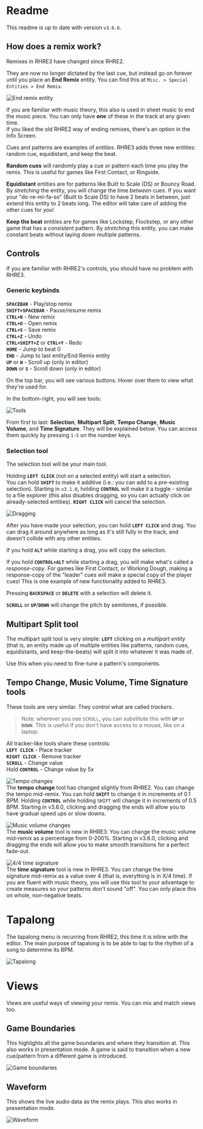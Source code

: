 # Readme

This readme is up to date with version `v3.6.6`.

## How does a remix work?
Remixes in RHRE3 have changed since RHRE2.

They are now no longer dictated by the last cue, but instead go on forever
until you place an **End Remix** entity.
You can find this at `Misc. > Special Entities > End Remix`.

![End remix entity](readme/endRemix.png)

If you are familiar with music theory, this also is used in sheet music
to end the music piece.
You can only have **one** of these in the track at any given time.<br/>
If you liked the old RHRE2 way of ending remixes, there's an option in the
Info Screen.

Cues and patterns are examples of *entities*. RHRE3 adds three new entities:
random cue, equidistant, and keep the beat.

**Random cues** will randomly play a cue or pattern each time you play the remix.
This is useful for games like First Contact, or Ringside.

**Equidistant** entities are for patterns like Built to Scale (DS) or
Bouncy Road. By *stretching* the entity, you will change the time *between*
cues. If you want your "do-re-mi-fa-so" (Built to Scale DS) to have 2 beats
in between, just extend this entity to 2 beats long. The editor will take
care of adding the other cues for you!

**Keep the beat** entities are for games like Lockstep, Flockstep, or any other
game that has a consistent pattern. By *stretching* this entity, you can
make constant beats without laying down multiple patterns.

## Controls
If you are familiar with RHRE2's controls, you should have no problem
with RHRE3.

### Generic keybinds
**`SPACEBAR`** - Play/stop remix<br/>
**`SHIFT+SPACEBAR`** - Pause/resume remix<br/>
**`CTRL+N`** - New remix<br/>
**`CTRL+O`** - Open remix<br/>
**`CTRL+S`** - Save remix<br/>
**`CTRL+Z`** - Undo<br/>
**`CTRL+SHIFT+Z`** or **`CTRL+Y`** - Redo<br/>
**`HOME`** - Jump to beat 0<br/>
**`END`** - Jump to last entity/End Remix entity<br>
**`UP`** or **`W`** - Scroll up (only in editor)<br>
**`DOWN`** or **`S`** - Scroll down (only in editor)<br>

On the top bar, you will see various buttons. Hover over them to view
what they're used for.

In the bottom-right, you will see tools:

![Tools](readme/tools.png)

From first to last: **Selection**, **Multipart Split**, **Tempo Change**,
**Music Volume**, and **Time Signature**. They will be explained below.
You can access them quickly by pressing `1-5` on the number keys.

### Selection tool
The selection tool will be your main tool.

Holding **`LEFT CLICK`** (not on a selected entity) will start a selection.<br/>
You can hold **`SHIFT`** to make it additive (i.e.: you can add to a
pre-existing selection). Starting in `v3.1.0`, holding **`CONTROL`** will
make it a toggle - similar to a file explorer (this also disables dragging,
so you can actually click on already-selected entities).
**`RIGHT CLICK`** will cancel the selection.

![Dragging](readme/selectionTool.png)

After you have made your selection, you can hold **`LEFT CLICK`** and
drag. You can drag it around anywhere as long as it's still fully in the track,
and doesn't collide with any other entities.

If you hold **`ALT`** while starting a drag, you will copy the selection.

If you hold **`CONTROL+ALT`** while starting a drag, you will make what's called
a *response-copy*. For games like First Contact, or Working Dough, making a
response-copy of the "leader" cues will make a special copy of the player
cues! This is one example of new functionality added to RHRE3.

Pressing **`BACKSPACE`** or **`DELETE`** with a selection will delete it.

**`SCROLL`** or **`UP`**/**`DOWN`** will change the pitch by semitones, if possible.

## Multipart Split tool
The multipart split tool is very simple: **`LEFT`** clicking on a *multipart entity*
(that is, an entity made up of multiple entities like patterns, random cues,
equidistants, and keep-the-beats) will split it into whatever it was made of.

Use this when you need to fine-tune a pattern's components.

## Tempo Change, Music Volume, Time Signature tools
These tools are very similar. They control what are called *trackers*.

>Note: wherever you see `SCROLL`, you can substitute this with **`UP`**
or **`DOWN`**. This is useful if you don't have access to a mouse, like
on a laptop.

All tracker-like tools share these controls:<br>
**`LEFT CLICK`** - Place tracker<br>
**`RIGHT CLICK`** - Remove tracker<br>
**`SCROLL`** - Change value<br>
Hold **`CONTROL`** - Change value by 5x

![Tempo changes](https://i.imgur.com/mS0qg3n.png)<br>
The **tempo change** tool has changed slightly from RHRE2. You can change the tempo
mid-remix. You can hold **`SHIFT`** to change it in increments of 0.1 BPM.
Holding **`CONTROL`** while holding `SHIFT` will change it in increments of
0.5 BPM. Starting in v3.6.0, clicking and dragging the ends
will allow you to have gradual speed ups or slow downs.

![Music volume changes](https://i.imgur.com/HQSTPeT.png)<br>
The **music volume** tool is new in RHRE3. You can change the music volume
mid-remix as a percentage from 0-200%. Starting in v3.6.0, clicking and
dragging the ends will allow you to make smooth transitions
for a perfect fade-out.

![4/4 time signature](https://i.imgur.com/SwG9g8n.png)<br>
The **time signature** tool is new in RHRE3. You can change the time signature
mid-remix as a value over 4 (that is, everything is in X/4 time). If you
are fluent with music theory, you will use this tool to your advantage
to create measures so your patterns don't sound "off". You can only place this
on whole, non-negative beats.

# Tapalong
The tapalong menu is recurring from RHRE2, this time it is inline with the
editor. The main purpose of tapalong is to be able to tap to the rhythm of
a song to determine its BPM.

![Tapalong](https://i.imgur.com/PYNsBYZ.png)

# Views
Views are useful ways of viewing your remix. You can mix and match views too.

## Game Boundaries
This highlights all the game boundaries and where they transition at.
This also works in presentation mode. A game is said to transition when
a new cue/pattern from a different game is introduced.

![Game boundaries](https://i.imgur.com/Ek397zm.png)

## Waveform
This shows the live audio data as the remix plays.
This also works in presentation mode.

![Waveform](readme/waveform.png)
